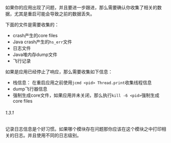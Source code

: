 
如果你的应用出现了问题，并且要进一步跟进，那么需要确认你收集了相关的数据，尤其是重启可能会导致之前的数据丢失。

下面的文件是需要收集的：
- crash产生的core files
- Java crash产生的`hs_err`文件
- 日志文件
- Java堆内存dump文件
- 飞行记录

如果是应用已经停止了响应，那么需要收集如下信息：
- 栈信息： 在重启应用之前使用`jcmd <pid> Thread.print`收集线程信息
- dump飞行器信息
- 强制生成core文件，如果应用并未关闭，那么执行`kill -6 <pid>`强制生成core files


###### 1.3.1
记录日志信息是个好习惯。如果哪个模块存在问题那你应该在这个模块之中打印相关的日志。并且使用不同的日志级别。


